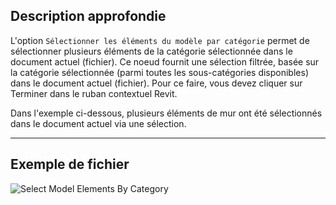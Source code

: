 ## Description approfondie
L'option `Sélectionner les éléments du modèle par catégorie` permet de sélectionner plusieurs éléments de la catégorie sélectionnée dans le document actuel (fichier). Ce noeud fournit une sélection filtrée, basée sur la catégorie sélectionnée (parmi toutes les sous-catégories disponibles) dans le document actuel (fichier). Pour ce faire, vous devez cliquer sur Terminer dans le ruban contextuel Revit.

Dans l'exemple ci-dessous, plusieurs éléments de mur ont été sélectionnés dans le document actuel via une sélection.
___
## Exemple de fichier

![Select Model Elements By Category](./Dynamo.ComboNodes.DSModelElementsByCategorySelection_img.jpg)
